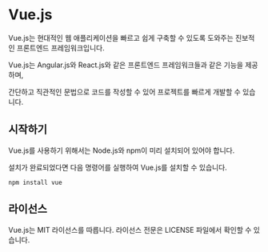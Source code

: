 # Vue.js
Vue.js는 현대적인 웹 애플리케이션을 빠르고 쉽게 구축할 수 있도록 도와주는 진보적인 프론트엔드 프레임워크입니다.

Vue.js는 Angular.js와 React.js와 같은 프론트엔드 프레임워크들과 같은 기능을 제공하며, 

간단하고 직관적인 문법으로 코드를 작성할 수 있어 프로젝트를 빠르게 개발할 수 있습니다.

## 시작하기
Vue.js를 사용하기 위해서는 Node.js와 npm이 미리 설치되어 있어야 합니다.

설치가 완료되었다면 다음 명령어를 실행하여 Vue.js를 설치할 수 있습니다.

```
npm install vue
```

## 라이선스
Vue.js는 MIT 라이선스를 따릅니다. 라이선스 전문은 LICENSE 파일에서 확인할 수 있습니다.
